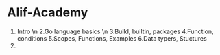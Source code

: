 # Alif-Academy
1. Intro \n
2.Go language basics \n
3.Build, builtin, packages 
4.Function, conditions
5.Scopes, Functions, Examples
6.Data typers, Stuctures 
7.
